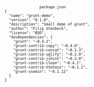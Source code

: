 <section>
	<pre>
			<code data-trim contenteditable="false">
				package.json
{
  "name": "grunt-demo",
  "version": "0.1.0",
  "description": "Small demo of grunt",
  "author": "Filip Stenbeck",
  "license": "BSD",
  "devDependencies": {
    "grunt": "~0.4.1",
    "grunt-contrib-copy": "~0.4.0",
    "grunt-contrib-concat": "~0.1.3",
    "grunt-contrib-uglify": "~0.2.0",
    "grunt-contrib-jshint": "~0.3.0",
    "grunt-contrib-clean": "~0.4.1",
    "grunt-contrib-htmlmin": "~0.1.1",
    "grunt-usemin": "~0.1.12"
  }
}
</code>
</pre>
</section>

